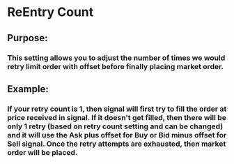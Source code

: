 # ReEntry Count

## Purpose: 

### This setting allows you to adjust the number of times we would retry limit order with offset before finally placing market order.

## Example:

### If your retry count is 1, then signal will first try to fill the order at price received in signal. If it doesn't get filled, then there will be only 1 retry (based on retry count setting and can be changed) and it will use the Ask plus offset for Buy or Bid minus offset for Sell signal. Once the retry attempts are exhausted, then market order will be placed.
